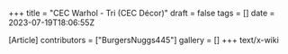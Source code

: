 +++
title = "CEC Warhol - Tri (CEC Décor)"
draft = false
tags = []
date = 2023-07-19T18:06:55Z

[Article]
contributors = ["BurgersNuggs445"]
gallery = []
+++
text/x-wiki
